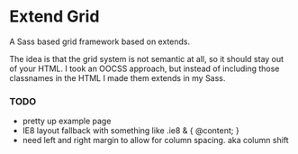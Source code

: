 Extend Grid
==========

A Sass based grid framework based on extends.

The idea is that the grid system is not semantic at all, so it should stay out of your HTML. I took an OOCSS approach, but instead of including those classnames in the HTML I made them extends in my Sass.

### TODO

* pretty up example page
* IE8 layout fallback with something like .ie8 & { @content; }
* need left and right margin to allow for column spacing. aka column shift